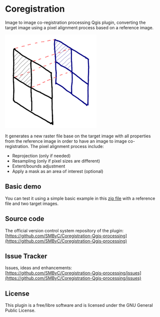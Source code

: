 # Coregistration

Image to image co-registration processing Qgis plugin, converting the target image using a pixel alignment process based on a reference image.

![](docs/img/coregistration.png)

It generates a new raster file base on the target image with all properties from the reference image in order to have an image to image co-registration. The pixel alignment process include:

* Reprojection (only if needed)
* Resampling (only if pixel sizes are different)
* Extent/bounds adjustment
* Apply a mask as an area of interest (optional)

## Basic demo

You can test it using a simple basic example in this [zip file](files_demo.zip) with a reference file and two target images.

## Source code

The official version control system repository of the plugin:
[https://github.com/SMByC/Coregistration-Qgis-processing](https://github.com/SMByC/Coregistration-Qgis-processing)

## Issue Tracker

Issues, ideas and enhancements: [https://github.com/SMByC/Coregistration-Qgis-processing/issues](https://github.com/SMByC/Coregistration-Qgis-processing/issues)

## License

This plugin is a free/libre software and is licensed under the GNU General Public License.
